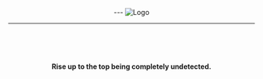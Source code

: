 <div align="center">
<picture>
  <!-- dark mode -->
  <source media="(prefers-color-scheme: dark)" srcset="https://raw.githubusercontent.com/Zedion69/RISE/refs/heads/main/RISELIGHT.PNG">
  
  <!-- light mode -->
  <source media="(prefers-color-scheme: light)" srcset="https://raw.githubusercontent.com/Zedion69/RISE/refs/heads/main/RISEDARKFIX.png">
  ---
  <!-- fallback image -->
  <img src="https://raw.githubusercontent.com/Zedion69/RISE/refs/heads/main/RISE_light.png" alt="Logo">
</picture>
<hr>
<br><br><br>
<p><strong>Rise up to the top being completely undetected.</strong></p>

</div>
